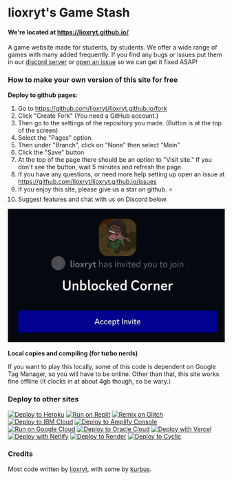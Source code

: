 # lioxryt's Game Stash


#### We're located at https://lioxryt.github.io/

A game website made for students, by students. We offer a wide range of games with many added frequently. If you find any bugs or issues put them in our [discord server](https://discord.gg/Qf5wmbGzk9) or [open an issue](https://github.com/lioxryt/lioxryt.github.io/issues) so we can get it fixed ASAP!

### How to make your own version of this site for free

**Deploy to github pages:**

1. Go to https://github.com/lioxryt/lioxryt.github.io/fork
2. Click "Create Fork" (You need a GitHub account.)
3. Then go to the settings of the repository you made. (Button is at the top of the screen)
4. Select the "Pages" option.
5. Then under "Branch", click on "None" then select "Main"
6. Click the "Save" button
7. At the top of the page there should be an option to "Visit site." If you don't see the button, wait 5 minutes and refresh the page.
8. If you have any questions, or need more help setting up open an issue at https://github.com/lioxryt/lioxryt.github.io/issues
9. If you enjoy this site, please give us a star on github. ⭐
10. Suggest features and chat with us on Discord below.

[![Join us on Discord](/img/inv.jpg)](https://discord.gg/Qf5wmbGzk9)



**Local copies and compiling (for turbo nerds)**

If you want to play this locally, some of this code is dependent on Google Tag Manager, so you will have to be online. Other than that, this site works fine offline (It clocks in at about 4gb though, so be wary.)

### Deploy to other sites

[![Deploy to Heroku](https://binbashbanana.github.io/deploy-buttons/buttons/remade/heroku.svg)](https://heroku.com/deploy/?template=https://github.com/lioxryt/lioxryt.github.io)
[![Run on Replit](https://binbashbanana.github.io/deploy-buttons/buttons/remade/replit.svg)](https://github.com/lioxryt/lioxryt.github.io-replit)
[![Remix on Glitch](https://binbashbanana.github.io/deploy-buttons/buttons/remade/glitch.svg)](https://glitch.com/edit/#!/import/github/lioxryt/lioxryt.github.io)
[![Deploy to IBM Cloud](https://binbashbanana.github.io/deploy-buttons/buttons/remade/ibmcloud.svg)](https://cloud.ibm.com/devops/setup/deploy?repository=https://github.com/lioxryt/lioxryt.github.io)
[![Deploy to Amplify Console](https://binbashbanana.github.io/deploy-buttons/buttons/remade/amplifyconsole.svg)](https://console.aws.amazon.com/amplify/home#/deploy?repo=https://github.com/lioxryt/lioxryt.github.io)
[![Run on Google Cloud](https://binbashbanana.github.io/deploy-buttons/buttons/remade/googlecloud.svg)](https://deploy.cloud.run/?git_repo=https://github.com/BinBashBanana/lioxryt/lioxryt.github.io)
[![Deploy to Oracle Cloud](https://binbashbanana.github.io/deploy-buttons/buttons/remade/oraclecloud.svg)](https://cloud.oracle.com/resourcemanager/stacks/create?zipUrl=https://github.com/lioxryt/lioxryt.github.io/archive/refs/heads/main.zip)
[![Deploy with Vercel](https://binbashbanana.github.io/deploy-buttons/buttons/remade/vercel.svg)](https://vercel.com/new/clone?repository-url=https%3A%2F%2Fgithub.com%2Flioxryt%2Flioxryt.github.io) 
[![Deploy with Netlify](https://binbashbanana.github.io/deploy-buttons/buttons/remade/netlify.svg)](https://app.netlify.com/start/deploy?repository=https://github.com/lioxryt/lioxryt.github.io)
[![Deploy to Render](https://binbashbanana.github.io/deploy-buttons/buttons/remade/render.svg)](https://render.com/deploy?repo=https://github.com/lioxryt/lioxryt.github.io)
[![Deploy to Cyclic](https://binbashbanana.github.io/deploy-buttons/buttons/remade/cyclic.svg)](https://app.cyclic.sh/api/app/deploy/lioxryt/lioxryt.github.io)

### Credits

Most code written by [lioxryt](https://github.com/lioxryt), with some by [kurbus](https://github.com/kurbus).
